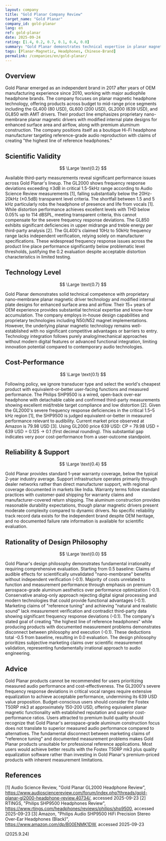 ```yaml
---
layout: company
title: "Gold Planar Company Review"
target_name: "Gold Planar"
company_id: gold-planar
lang: en
ref: gold-planar
date: 2025-09-24
rating: [1.4, 0.2, 0.7, 0.1, 0.4, 0.0]
summary: "Gold Planar demonstrates technical expertise in planar magnetic driver design but fails to deliver scientifically validated performance improvements commensurate with pricing"
tags: [Planar-Magnetic, Headphones, Chinese-Brand]
permalink: /companies/en/gold-planar/
---
```


## Overview

Gold Planar emerged as an independent brand in 2017 after years of OEM manufacturing experience since 2010, working with major audiophile headphone brands. The company focuses on planar magnetic headphone technology, offering products across budget to mid-range price segments including the GL400 (80 USD), GL600 (200 USD), GL2000 (639 USD), and GL850 with AMT drivers. Their product line emphasizes proprietary nano-membrane planar magnetic drivers with modified internal plate designs for enhanced surface area and airflow, along with premium aluminum construction. The company positions itself as a boutique Hi-Fi headphone manufacturer targeting reference-grade audio reproduction with claims of creating "the highest line of reference headphones."

## Scientific Validity

$$ \Large \text{0.2} $$

Available third-party measurements reveal significant performance issues across Gold Planar's lineup. The GL2000 shows frequency response deviations exceeding ±3dB in critical 1.5-5kHz range according to Audio Science Review measurements [1], falling substantially below the 20Hz-20kHz (±0.5dB) transparent level criteria. The shortfall between 1.5 and 5 kHz particularly robs the headphone of presence and life from vocals [1]. While distortion performance achieves excellent levels with THD below 0.05% up to 114 dBSPL, meeting transparent criteria, this cannot compensate for the severe frequency response deviations. The GL850 exhibits significant deficiencies in upper midrange and treble energy per third-party analysis [2]. The GL400's claimed 10Hz to 50kHz frequency range lacks independent verification, relying solely on manufacturer specifications. These widespread frequency response issues across the product line place performance significantly below problematic level thresholds, justifying the 0.2 evaluation despite acceptable distortion characteristics in limited testing.

## Technology Level

$$ \Large \text{0.7} $$

Gold Planar demonstrates solid technical competence with proprietary nano-membrane planar magnetic driver technology and modified internal plate designs for enhanced surface area and airflow. Their 15+ years of OEM experience provides substantial technical expertise and know-how accumulation. The company employs in-house design capabilities and proprietary technologies including N50/N52 magnet implementations. However, the underlying planar magnetic technology remains well-established with no significant competitive advantages or barriers to entry. Technology integration follows purely analog/mechanical approaches without modern digital features or advanced functional integration, limiting innovation potential compared to contemporary audio technologies.

## Cost-Performance

$$ \Large \text{0.1} $$

Following policy, we ignore transducer type and select the world's cheapest product with equivalent-or-better user-facing functions and measured performance. The Philips SHP9500 is a wired, open-back over-ear headphone with detachable cable and confirmed third-party measurements showing excellent mid/treble target compliance and low distortion [2]. Given the GL2000's severe frequency response deficiencies in the critical 1.5–5 kHz region [1], the SHP9500 is judged equivalent-or-better in measured performance relevant to audibility. Current market price observed at Amazon is 79.98 USD [3]. Using GL2000 price 639 USD: CP = 79.98 USD ÷ 639 USD = 0.125 → 0.1 (first decimal rounding). This substantial gap indicates very poor cost-performance from a user-outcome standpoint.

## Reliability & Support

$$ \Large \text{0.4} $$

Gold Planar provides standard 1-year warranty coverage, below the typical 2-year industry average. Support infrastructure operates primarily through dealer networks rather than direct manufacturer support, with regional coverage documented in markets like India. Warranty terms follow standard practices with customer-paid shipping for warranty claims and manufacturer-covered return shipping. The aluminum construction provides reasonable durability expectations, though planar magnetic drivers present moderate complexity compared to dynamic drivers. No specific reliability track record data exists for the independent brand despite OEM heritage, and no documented failure rate information is available for scientific evaluation.

## Rationality of Design Philosophy

$$ \Large \text{0.0} $$

Gold Planar's design philosophy demonstrates fundamental irrationality requiring comprehensive evaluation. Starting from 0.5 baseline: Claims of audible effects for scientifically unvalidated "nano-membrane" benefits without independent verification (-0.1). Majority of costs unrelated to function and measurement performance through emphasis on premium aerospace-grade aluminum aesthetics over performance optimization (-0.1). Conservative analog-only approach rejecting digital signal processing and modern technologies that could provide functional advantages (-0.1). Marketing claims of "reference tuning" and achieving "natural and realistic sound" lack measurement verification and contradict third-party data showing significant frequency response deviations (-0.1). The company's stated goal of creating "the highest line of reference headphones" while producing products with documented measurement problems demonstrates disconnect between philosophy and execution (-0.1). These deductions total -0.5 from baseline, resulting in 0.0 evaluation. The design philosophy prioritizes subjective marketing claims over scientific measurement validation, representing fundamentally irrational approach to audio engineering.

## Advice

Gold Planar products cannot be recommended for users prioritizing measured audio performance and cost-effectiveness. The GL2000's severe frequency response deviations in critical vocal ranges require extensive equalization to achieve acceptable performance, undermining its 639 USD value proposition. Budget-conscious users should consider the Fostex T50RP mk3 at approximately 150-200 USD, offering equivalent planar magnetic functionality with established reputation and superior cost-performance ratios. Users attracted to premium build quality should recognize that Gold Planar's aerospace-grade aluminum construction focus does not translate to superior measured audio performance compared to alternatives. The fundamental disconnect between marketing claims of "reference tuning" and documented measurement problems makes Gold Planar products unsuitable for professional reference applications. Most users would achieve better results with the Fostex T50RP mk3 plus quality equalization software rather than investing in Gold Planar's premium-priced products with inherent measurement limitations.

## References

[1] Audio Science Review, "Gold Planar GL2000 Headphone Review", https://www.audiosciencereview.com/forum/index.php?threads/gold-planar-gl2000-headphone-review.40734/, accessed 2025-09-23
[2] RTINGS, "Philips SHP9500 Headphones Review", https://www.rtings.com/headphones/reviews/philips/shp9500, accessed 2025-09-23
[3] Amazon, "Philips Audio SHP9500 HiFi Precision Stereo Over-Ear Headphones (Black)", https://www.amazon.com/dp/B00ENMK1DW, accessed 2025-09-23

(2025.9.24)